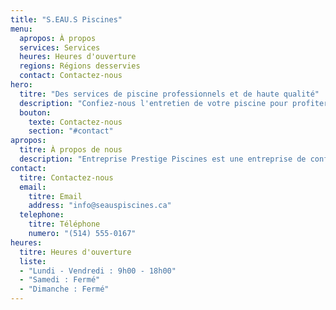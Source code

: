 ```yaml
---
title: "S.EAU.S Piscines"
menu:
  apropos: À propos
  services: Services
  heures: Heures d'ouverture
  regions: Régions desservies
  contact: Contactez-nous
hero:
  titre: "Des services de piscine professionnels et de haute qualité"
  description: "Confiez-nous l'entretien de votre piscine pour profiter d'une expérience de baignade exceptionnelle."
  bouton:
    texte: Contactez-nous
    section: "#contact"
apropos:
  titre: À propos de nous
  description: "Entreprise Prestige Piscines est une entreprise de confiance offrant des services d'entretien de piscines haut de gamme dans la région. Avec des années d'expérience et une équipe d'experts dévoués, nous nous engageons à fournir un service exceptionnel et à satisfaire les besoins de nos clients."
contact:
  titre: Contactez-nous
  email:
    titre: Email
    address: "info@seauspiscines.ca"
  telephone:
    titre: Téléphone
    numero: "(514) 555-0167"
heures:
  titre: Heures d'ouverture
  liste:
  - "Lundi - Vendredi : 9h00 - 18h00"
  - "Samedi : Fermé"
  - "Dimanche : Fermé"
---
```

